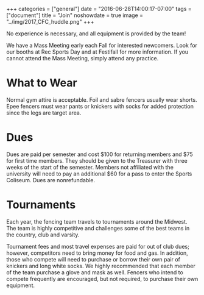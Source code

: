 +++
categories = ["general"]
date = "2016-06-28T14:00:17-07:00"
tags = ["document"]
title = "Join"
noshowdate = true
image = "../img/2017_CFC_huddle.png"
+++

No experience is necessary, and all equipment is provided by the team!

We have a Mass Meeting early each Fall for interested newcomers.
Look for our booths at Rec Sports Day and at Festifall for more information.
If you cannot attend the Mass Meeting, simply attend any practice.

# What to Wear
Normal gym attire is acceptable.
Foil and sabre fencers usually wear shorts.
Epee fencers must wear pants or knickers with socks for added protection since the legs are target area.

# Dues
Dues are paid per semester and cost $100 for returning members and $75 for first time members.
They should be given to the Treasurer with three weeks of the start of the semester.
Members not affiliated with the university will need to pay an additional $60 for a pass to enter the Sports Coliseum.
Dues are nonrefundable.

# Tournaments
Each year, the fencing team travels to tournaments around the Midwest.
The team is highly competitive and challenges some of the best teams in the country, club and varsity.

Tournament fees and most travel expenses are paid for out of club dues; however, competitors need to bring money for food and gas.
In addition, those who compete will need to purchase or borrow their own pair of knickers and long white socks.
We highly recommended that each member of the team purchase a glove and mask as well.
Fencers who intend to compete frequently are encouraged, but not required, to purchase their own equipment.
